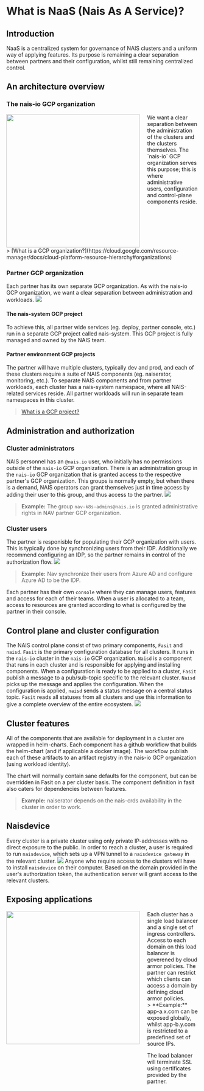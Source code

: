 # What is NaaS (Nais As A Service)?

## Introduction
NaaS is a centralized system for governance of NAIS clusters and a uniform way of applying features.
Its purpose is remaining a clear separation between partners and their configuration, whilst still remaining centralized control.

## An architecture overview
### The nais-io GCP organization
<span style="display:flex">
<img src="/assets/naas-nais-io-org.png" width="350" style="margin-right:20px"/>
<span>
We want a clear separation between the administration of the clusters and the clusters themselves. 
The `nais-io` GCP organization serves this purpose; this is where administrative users, configuration and control-plane components reside.
</span>
</span>
> [What is a GCP organization?](https://cloud.google.com/resource-manager/docs/cloud-platform-resource-hierarchy#organizations)


### Partner GCP organization
Each partner has its own separate GCP organization.
As with the nais-io GCP organization, we want a clear separation between administration and workloads.
![](/assets/naas-partner-org.png)

#### The nais-system GCP project
To achieve this, all partner wide services (eg. deploy, partner console, etc.) run in a separate GCP project called nais-system.
This GCP project is fully managed and owned by the NAIS team.

#### Partner environment GCP projects
The partner will have multiple clusters, typically dev and prod, and each of these clusters require a suite of NAIS components (eg. naiserator, monitoring, etc.).
To separate NAIS components and from partner workloads, each cluster has a nais-system namespace, where all NAIS-related services reside.
All partner workloads will run in separate team namespaces in this cluster.

> [ What is a GCP project?](https://cloud.google.com/resource-manager/docs/cloud-platform-resource-hierarchy#projects)


## Administration and authorization
### Cluster administrators
NAIS personnel has an `@nais.io` user, who initially has no permissions outside of the `nais-io` GCP organization.
There is an administration group in the `nais-io` GCP organization that is granted access to the respective partner's GCP organization.
This groups is normally empty, but when there is a demand, NAIS operators can grant themselves just in time access by adding their user to this group, and thus access to the partner.
![](/assets/naas-admin-groups.png)
> **Example:** The group `nav-k8s-admins@nais.io` is granted administrative rights in NAV partner GCP organization.

### Cluster users
The partner is responisble for populating their GCP organization with users.
This is typically done by synchronizing users from their IDP.
Additionally we recommend configuring an IDP, so the partner remains in control of the authorization flow.
![](/assets/naas-user-admin.png)
> **Example:** Nav synchronize their users from Azure AD and configure Azure AD to be the IDP.

Each partner has their own `console` where they can manage users, features and access for each of their teams.
When a user is allocated to a team, access to resources are granted according to what is configured by the partner in their console.

## Control plane and cluster configuration
The NAIS control plane consist of two primary components, `Fasit` and `naisd`.
`Fasit` is the primary configuration database for all clusters.
It runs in the `nais-io` cluster in the `nais-io` GCP organization.
`Naisd` is a component that runs in each cluster and is responsible for applying and installing components.
When a configuration is ready to be applied to a cluster, `Fasit` publish a message to a pub/sub-topic specific to the relevant cluster.
`Naisd` picks up the message and applies the configuration.
When the configuration is applied, `naisd` sends a status message on a central status topic.
`Fasit` reads all statuses from all clusters and use this information to give a complete overview of the entire ecosystem.
![](/assets/naas-control-plane.png)

## Cluster features
All of the components that are available for deployment in a cluster are wrapped in helm-charts.
Each component has a github workflow that builds the helm-chart (and if applicable a docker image).
The workflow publish each of these artifacts to an artifact registry in the nais-io GCP organization (using workload identity).

The chart will normally contain sane defaults for the component, but can be overridden in Fasit on a per cluster basis.
The component definition in fasit also caters for dependencies between features.
> **Example:** naiserator depends on the nais-crds availability in the cluster in order to work.

## Naisdevice
Every cluster is a private cluster using only private IP-addresses with no direct exposure to the public.
In order to reach a cluster, a user is required to run `naisdevice`, which sets up a VPN tunnel to a `naisdevice gateway` in the relevant cluster.
![](/assets/naas-naisdevice.png)
Anyone who require access to the clusters will have to install `naisdevice` on their computer.
Based on the domain provided in the user's authorization token, the authentication server will grant access to the relevant clusters.

## Exposing applications
<span style="display:flex">
<img src="/assets/naas-loadbalancing.png" width="350" style="margin-right:20px"/>
<span>
Each cluster has a single load balancer and a single set of ingress controllers.
Access to each domain on this load balancer is goverened by cloud armor policies.
The partner can restrict which clients can access a domain by defining cloud armor policies. <br/>
> **Example:** app-a.x.com can be exposed globally, whilst app-b.y.com is restricted to a predefined set of source IPs.

The load balancer will terminate SSL using certificates provided by the partner.
</span>
</span>
